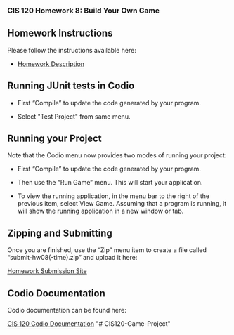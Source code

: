 ### CIS 120 Homework 8: Build Your Own Game

## Homework Instructions

Please follow the instructions available here:

*   [Homework Description](http://www.cis.upenn.edu/~cis120/current/hw/hw08)

## Running JUnit tests in Codio

*   First “Compile” to update the code generated by your program.

*   Select "Test Project" from same menu.

## Running your Project

Note that the Codio menu now provides two modes of running your project:

*   First “Compile” to update the code generated by your program.

*   Then use the “Run Game” menu. This will start your application.

*   To view the running application, in the menu bar to the right of the previous
    item, select View Game. Assuming that a program is running, it will show the
    running application in a new window or tab.

## Zipping and Submitting

Once you are finished, use the “Zip” menu item to create a file called “submit-hw08(-time).zip” and upload it here:

[Homework Submission Site](https://fling.seas.upenn.edu/~cis120/current/admin/dashboard.html)

## Codio Documentation

Codio documentation can be found here:

[CIS 120 Codio Documentation](http://www.cis.upenn.edu/~cis120/current/codio.shtml)
"# CIS120-Game-Project" 
